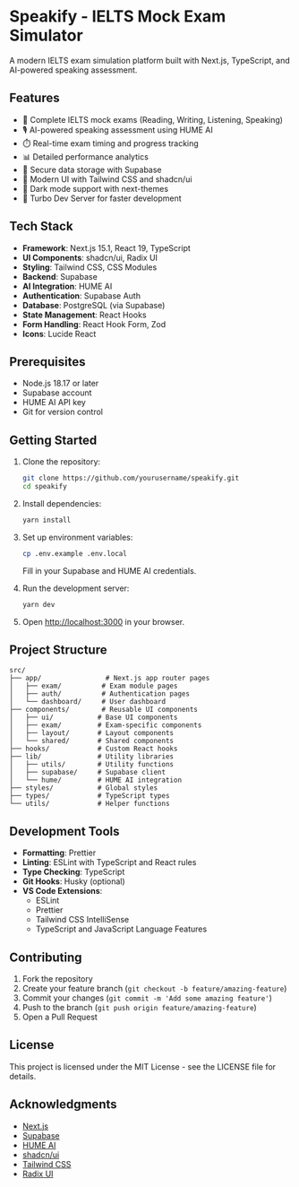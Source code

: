 # Speakify - IELTS Mock Exam Simulator

A modern IELTS exam simulation platform built with Next.js, TypeScript, and AI-powered speaking assessment.

## Features

- 🎯 Complete IELTS mock exams (Reading, Writing, Listening, Speaking)
- 🎙️ AI-powered speaking assessment using HUME AI
- ⏱️ Real-time exam timing and progress tracking
- 📊 Detailed performance analytics
- 💾 Secure data storage with Supabase
- 🎨 Modern UI with Tailwind CSS and shadcn/ui
- 🌙 Dark mode support with next-themes
- 🚀 Turbo Dev Server for faster development

## Tech Stack

- **Framework**: Next.js 15.1, React 19, TypeScript
- **UI Components**: shadcn/ui, Radix UI
- **Styling**: Tailwind CSS, CSS Modules
- **Backend**: Supabase
- **AI Integration**: HUME AI
- **Authentication**: Supabase Auth
- **Database**: PostgreSQL (via Supabase)
- **State Management**: React Hooks
- **Form Handling**: React Hook Form, Zod
- **Icons**: Lucide React

## Prerequisites

- Node.js 18.17 or later
- Supabase account
- HUME AI API key
- Git for version control

## Getting Started

1. Clone the repository:

   ```bash
   git clone https://github.com/yourusername/speakify.git
   cd speakify
   ```

2. Install dependencies:

   ```bash
   yarn install
   ```

3. Set up environment variables:

   ```bash
   cp .env.example .env.local
   ```

   Fill in your Supabase and HUME AI credentials.

4. Run the development server:

   ```bash
   yarn dev
   ```

5. Open [http://localhost:3000](http://localhost:3000) in your browser.

## Project Structure

```
src/
├── app/                # Next.js app router pages
│   ├── exam/          # Exam module pages
│   ├── auth/          # Authentication pages
│   └── dashboard/     # User dashboard
├── components/        # Reusable UI components
│   ├── ui/           # Base UI components
│   ├── exam/         # Exam-specific components
│   ├── layout/       # Layout components
│   └── shared/       # Shared components
├── hooks/            # Custom React hooks
├── lib/              # Utility libraries
│   ├── utils/        # Utility functions
│   ├── supabase/     # Supabase client
│   └── hume/         # HUME AI integration
├── styles/           # Global styles
├── types/            # TypeScript types
└── utils/            # Helper functions
```

## Development Tools

- **Formatting**: Prettier
- **Linting**: ESLint with TypeScript and React rules
- **Type Checking**: TypeScript
- **Git Hooks**: Husky (optional)
- **VS Code Extensions**:
  - ESLint
  - Prettier
  - Tailwind CSS IntelliSense
  - TypeScript and JavaScript Language Features

## Contributing

1. Fork the repository
2. Create your feature branch (`git checkout -b feature/amazing-feature`)
3. Commit your changes (`git commit -m 'Add some amazing feature'`)
4. Push to the branch (`git push origin feature/amazing-feature`)
5. Open a Pull Request

## License

This project is licensed under the MIT License - see the LICENSE file for details.

## Acknowledgments

- [Next.js](https://nextjs.org/)
- [Supabase](https://supabase.io/)
- [HUME AI](https://hume.ai/)
- [shadcn/ui](https://ui.shadcn.com/)
- [Tailwind CSS](https://tailwindcss.com/)
- [Radix UI](https://www.radix-ui.com/)
